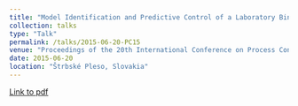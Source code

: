 ```yaml
---
title: "Model Identification and Predictive Control of a Laboratory Binary Distillation Column"
collection: talks
type: "Talk"
permalink: /talks/2015-06-20-PC15
venue: "Proceedings of the 20th International Conference on Process Control"
date: 2015-06-20
location: "Štrbské Pleso, Slovakia"
---
```

[Link to pdf](https://www.researchgate.net/publication/304771516_MPC-Based_Reference_Governors_for_Thermostatically_Controlled_Residential_Buildings)
